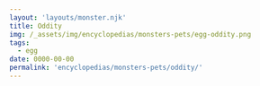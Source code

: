 ```yaml
---
layout: 'layouts/monster.njk'
title: Oddity
img: /_assets/img/encyclopedias/monsters-pets/egg-oddity.png
tags:
  - egg
date: 0000-00-00
permalink: 'encyclopedias/monsters-pets/oddity/'
---
```

